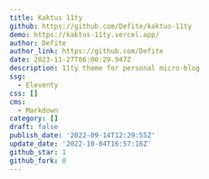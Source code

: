 ```yaml
---
title: Kaktus 11ty
github: https://github.com/Defite/kaktus-11ty
demo: https://kaktus-11ty.vercel.app/
author: Defite
author_link: https://github.com/Defite
date: 2023-11-27T06:00:29.947Z
description: 11ty theme for personal micro-blog
ssg:
  - Eleventy
css: []
cms:
  - Markdown
category: []
draft: false
publish_date: '2022-09-14T12:29:55Z'
update_date: '2022-10-04T16:57:16Z'
github_star: 1
github_fork: 0
---
```

